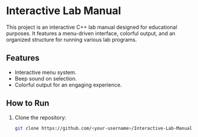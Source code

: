 # Interactive Lab Manual

This project is an interactive C++ lab manual designed for educational purposes. It features a menu-driven interface, colorful output, and an organized structure for running various lab programs.

## Features
- Interactive menu system.
- Beep sound on selection.
- Colorful output for an engaging experience.

## How to Run
1. Clone the repository:
   ```bash
   git clone https://github.com/<your-username>/Interactive-Lab-Manual.git
